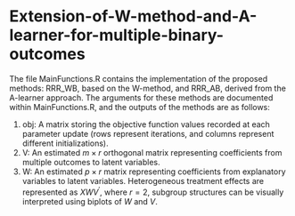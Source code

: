 # Extension-of-W-method-and-A-learner-for-multiple-binary-outcomes
The file MainFunctions.R contains the implementation of the proposed methods: RRR_WB, based on the W-method, and RRR_AB, derived from the A-learner approach. The arguments for these methods are documented within MainFunctions.R, and the outputs of the methods are as follows:
1. obj: A matrix storing the objective function values recorded at each parameter update (rows represent iterations, and columns represent different initializations).
2. V: An estimated $m \times r$ orthogonal matrix representing coefficients from multiple outcomes to latent variables.
3. W: An estimated $p\times r$ matrix representing coefficients from explanatory variables to latent variables.
Heterogeneous treatment effects are represented as $XWV^\prime$, where $r=2$, subgroup structures can be visually interpreted using biplots of $W$ and $V$.
